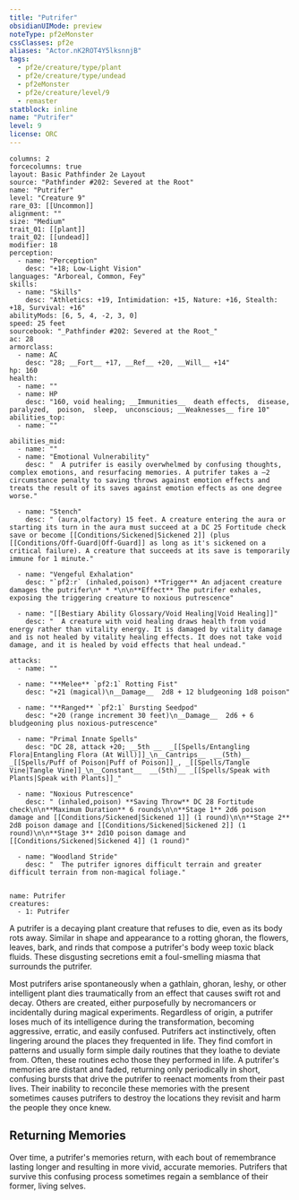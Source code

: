 ```yaml
---
title: "Putrifer"
obsidianUIMode: preview
noteType: pf2eMonster
cssClasses: pf2e
aliases: "Actor.nK2ROT4Y5lksnnjB" 
tags:
  - pf2e/creature/type/plant
  - pf2e/creature/type/undead
  - pf2eMonster
  - pf2e/creature/level/9
  - remaster
statblock: inline
name: "Putrifer"
level: 9
license: ORC
---
```


```statblock
columns: 2
forcecolumns: true
layout: Basic Pathfinder 2e Layout
source: "Pathfinder #202: Severed at the Root"
name: "Putrifer"
level: "Creature 9"
rare_03: [[Uncommon]]
alignment: ""
size: "Medium"
trait_01: [[plant]]
trait_02: [[undead]]
modifier: 18
perception:
  - name: "Perception"
    desc: "+18; Low-Light Vision"
languages: "Arboreal, Common, Fey"
skills:
  - name: "Skills"
    desc: "Athletics: +19, Intimidation: +15, Nature: +16, Stealth: +18, Survival: +16"
abilityMods: [6, 5, 4, -2, 3, 0]
speed: 25 feet
sourcebook: "_Pathfinder #202: Severed at the Root_"
ac: 28
armorclass:
  - name: AC
    desc: "28; __Fort__ +17, __Ref__ +20, __Will__ +14"
hp: 160
health:
  - name: ""
  - name: HP
    desc: "160, void healing; __Immunities__  death effects,  disease,  paralyzed,  poison,  sleep,  unconscious; __Weaknesses__ fire 10"
abilities_top:
  - name: ""

abilities_mid:
  - name: ""
  - name: "Emotional Vulnerability"
    desc: "  A putrifer is easily overwhelmed by confusing thoughts, complex emotions, and resurfacing memories. A putrifer takes a –2 circumstance penalty to saving throws against emotion effects and treats the result of its saves against emotion effects as one degree worse."

  - name: "Stench"
    desc: " (aura,olfactory) 15 feet. A creature entering the aura or starting its turn in the aura must succeed at a DC 25 Fortitude check save or become [[Conditions/Sickened|Sickened 2]] (plus [[Conditions/Off-Guard|Off-Guard]] as long as it's sickened on a critical failure). A creature that succeeds at its save is temporarily immune for 1 minute."

  - name: "Vengeful Exhalation"
    desc: "`pf2:r` (inhaled,poison) **Trigger** An adjacent creature damages the putrifer\n* * *\n\n**Effect** The putrifer exhales, exposing the triggering creature to noxious putrescence"

  - name: "[[Bestiary Ability Glossary/Void Healing|Void Healing]]"
    desc: "  A creature with void healing draws health from void energy rather than vitality energy. It is damaged by vitality damage and is not healed by vitality healing effects. It does not take void damage, and it is healed by void effects that heal undead."

attacks:
  - name: ""

  - name: "**Melee** `pf2:1` Rotting Fist"
    desc: "+21 (magical)\n__Damage__  2d8 + 12 bludgeoning 1d8 poison"

  - name: "**Ranged** `pf2:1` Bursting Seedpod"
    desc: "+20 (range increment 30 feet)\n__Damage__  2d6 + 6 bludgeoning plus noxious-putrescence"

  - name: "Primal Innate Spells"
    desc: "DC 28, attack +20; __5th __  _[[Spells/Entangling Flora|Entangling Flora (At Will)]]_\n__Cantrips__  __(5th)__ _[[Spells/Puff of Poison|Puff of Poison]]_, _[[Spells/Tangle Vine|Tangle Vine]]_\n__Constant__  __(5th)__ _[[Spells/Speak with Plants|Speak with Plants]]_"

  - name: "Noxious Putrescence"
    desc: " (inhaled,poison) **Saving Throw** DC 28 Fortitude check\n\n**Maximum Duration** 6 rounds\n\n**Stage 1** 2d6 poison damage and [[Conditions/Sickened|Sickened 1]] (1 round)\n\n**Stage 2** 2d8 poison damage and [[Conditions/Sickened|Sickened 2]] (1 round)\n\n**Stage 3** 2d10 poison damage and [[Conditions/Sickened|Sickened 4]] (1 round)"

  - name: "Woodland Stride"
    desc: "  The putrifer ignores difficult terrain and greater difficult terrain from non-magical foliage."
 
```

```encounter-table
name: Putrifer
creatures:
  - 1: Putrifer
```



A putrifer is a decaying plant creature that refuses to die, even as its body rots away. Similar in shape and appearance to a rotting ghoran, the flowers, leaves, bark, and rinds that compose a putrifer's body weep toxic black fluids. These disgusting secretions emit a foul-smelling miasma that surrounds the putrifer.

Most putrifers arise spontaneously when a gathlain, ghoran, leshy, or other intelligent plant dies traumatically from an effect that causes swift rot and decay. Others are created, either purposefully by necromancers or incidentally during magical experiments. Regardless of origin, a putrifer loses much of its intelligence during the transformation, becoming aggressive, erratic, and easily confused. Putrifers act instinctively, often lingering around the places they frequented in life. They find comfort in patterns and usually form simple daily routines that they loathe to deviate from. Often, these routines echo those they performed in life. A putrifer's memories are distant and faded, returning only periodically in short, confusing bursts that drive the putrifer to reenact moments from their past lives. Their inability to reconcile these memories with the present sometimes causes putrifers to destroy the locations they revisit and harm the people they once knew.

## Returning Memories

Over time, a putrifer's memories return, with each bout of remembrance lasting longer and resulting in more vivid, accurate memories. Putrifers that survive this confusing process sometimes regain a semblance of their former, living selves.
